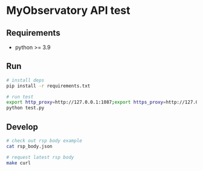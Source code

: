 # MyObservatory API test

## Requirements

- python >= 3.9

## Run

```sh
# install deps
pip install -r requirements.txt

# run test
export http_proxy=http://127.0.0.1:1087;export https_proxy=http://127.0.0.1:1087;
python test.py
```

## Develop

```sh
# check out rsp body example
cat rsp_body.json

# request latest rsp body
make curl
```